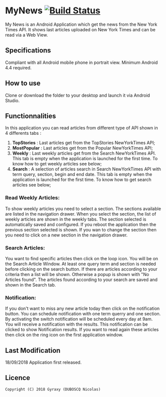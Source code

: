 # MyNews [![Build Status](https://travis-ci.com/Gyraxy/MyNews.svg?branch=dev)](https://travis-ci.com/Gyraxy/MyNews)

My News is an Android Application which get the news from the New York Times API. It shows last articles uploaded on New York Times and can be read via a Web View.

## Specifications
Compliant with all Android mobile phone in portrait view.
Minimum Android 4.4 required.

## How to use

Clone or download the folder to your desktop and launch it via Android Studio.

## Functionnalities

In this application you can read articles from different type of API shown in 4 differents tabs :
1. **TopStories** : Last articles get from the TopStories NewYorkTimes API;
2. **MostPopular** : Last articles get from the Popular NewYorkTimes API;
3. **Weekly** : Last weekly articles get from the Search NewYorkTimes API. This tab is empty when the application is launched for the first time. To know how to get weekly articles see below;
4.  **Search** : A selection of articles search in Search NewYorkTimes API with term query, section, begin and end date. This tab is empty when the application is launched for the first time. To know how to get search articles see below;

### Read Weekly Articles:
To show weekly articles you need to select a section. The sections available are listed in the navigation drawer. When you select the section, the list of weekly articles are shown in the weekly tabs. 
The section selected is automatically saved and configured. If you reboot the application then the previous section selected is shown. If you wan to change the section then you need to click on a new section in the navigation drawer.

### Search Articles:
You want to find specific articles then click on the loop icon. You will be on the Search Article Window. At least one query term and section is needed before clicking on the search button.
If there are articles according to your criteria then a list will be shown. Otherwise a popup is shown with "No Articles found".
The articles found according to your search are saved and shown in the Search tab.

### Notification:
If you don't want to miss any new article today then click on the notification button. You can schedule notification with one term querry and one section. By activating the switch notification will be scheduled every day at 9am.
You will receive a notification with the results. This notification can be clicked to show Notification results. If you want to read again these articles then click on the ring icon on the first application window.

## Last Modification
18/09/2018 Application first released.

## Licence
```
Copyright (C) 2018 Gyraxy (DUBOSCQ Nicolas)
```